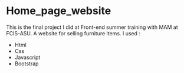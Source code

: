 # Home_page_website
This is the final project I did at Front-end summer training with MAM at FCIS-ASU.
A website for selling furniture items.
I used :
- Html
- Css
- Javascript
- Bootstrap
  
